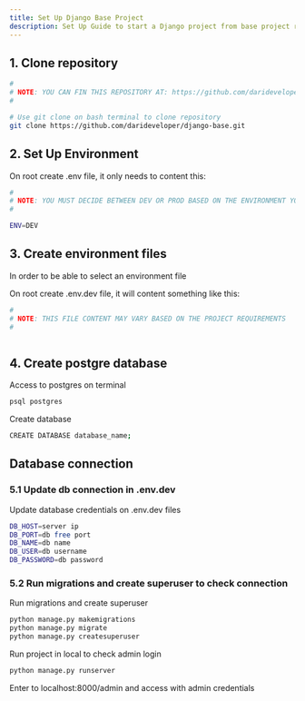 ```yaml
---
title: Set Up Django Base Project
description: Set Up Guide to start a Django project from base project repo
---
```


## 1. Clone repository

```bash
#
# NOTE: YOU CAN FIN THIS REPOSITORY AT: https://github.com/darideveloper/django-base
#

# Use git clone on bash terminal to clone repository
git clone https://github.com/darideveloper/django-base.git

```

## 2. Set Up Environment

On root create .env file, it only needs to content this:

```bash
#
# NOTE: YOU MUST DECIDE BETWEEN DEV OR PROD BASED ON THE ENVIRONMENT YOUR TESTING
#

ENV=DEV

```

## 3. Create environment files

In order to be able to select an environment file

On root create .env.dev file, it will content something like this:

```bash
#
# NOTE: THIS FILE CONTENT MAY VARY BASED ON THE PROJECT REQUIREMENTS
#



```

## 4. Create postgre database

Access to postgres on terminal

```bash
psql postgres
```

Create database
```bash
CREATE DATABASE database_name;
```


## Database connection
### 5.1 Update db connection in .env.dev

Update database credentials on .env.dev files
```bash
DB_HOST=server ip
DB_PORT=db free port
DB_NAME=db name
DB_USER=db username
DB_PASSWORD=db password
```

### 5.2 Run migrations and create superuser to check connection

Run migrations and create superuser
```bash
python manage.py makemigrations
python manage.py migrate
python manage.py createsuperuser
```
Run project in local to check admin login
```bash
python manage.py runserver
```
Enter to localhost:8000/admin and access with admin credentials